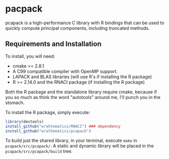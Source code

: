 # pacpack

pcapack is a high-performance C library with R bindings that can
be used to quickly compute principal components, including truncated
methods.



## Requirements and Installation

To install, you will need: 

* cmake >= 2.8.1
* A C99 compatible compiler with OpenMP support.
* LAPACK and BLAS libraries (will use R's if installing the R package)
* R >= 2.14.0 and the RNACI package (if installing the R package)

Both the R package and the standalone library require cmake, because if you
so much as think the word "autotools" around me, I'll punch you in the 
stomach.

To install the R package, simply execute:

```r
library(devtools)
install_github("wrahtematics/RNACI") ### dependency
install_github("wrathematics/pcapack")
```

To build just the shared library, in your terminal, execute `make` in
`pcapack/src/pcapack/`.  A static and dynamic library will be placed 
in the `pcapack/src/pcapack/build` tree.


